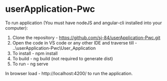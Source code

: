 # userApplication-Pwc
To run application (You must have nodeJS and angular-cli installed into your computer):

1. Clone the repository - https://github.com/sj-84/userApplication-Pwc.git
2. Open the code in VS code or any other IDE and traverse till - ..\userApplication-Pwc\User_Application
3. To install - npm install
4. To build - ng build (not required to generate dist)
5. To run - ng serve

In browser load - http://localhost:4200/ to run the application.
